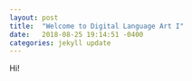 ```yaml
---
layout: post
title:  "Welcome to Digital Language Art I"
date:   2018-08-25 19:14:51 -0400
categories: jekyll update
---
```

Hi!